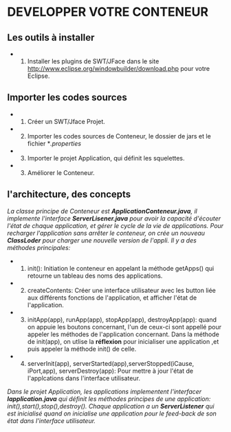 # DEVELOPPER VOTRE CONTENEUR
## Les outils à installer 
  - 1. Installer les plugins de SWT/JFace dans le site http://www.eclipse.org/windowbuilder/download.php pour votre Eclipse.
## Importer les codes sources
  - 1. Créer un SWT/Jface Projet.
  - 2. Importer les codes sources de Conteneur, le dossier de jars et le fichier **.properties*
  - 3. Importer le projet Application, qui définit les squelettes.
  - 3. Améliorer le Conteneur.
##  l'architecture, des concepts
*La classe principe de Conteneur est **ApplicationConteneur.java**, il implemente l'interface **ServerLisener.java** pour avoir la capacité d'écouter l'état de chaque application, et gérer le cycle de la vie de applications. Pour recharger l'application sans arrêter le conteneur, on crée un nouveau **ClassLoder** pour charger une nouvelle version de l'appli.
Il y a des méthodes principales:*
 - 1.  init(): Initiation le conteneur en appelant la méthode getApps() qui retourne un tableau des noms des applications.
 - 2.  createContents: Créer une interface utilisateur avec les button liée aux différents fonctions de l'application, et     afficher l'état de l'application.
 - 3. initApp(app), runApp(app), stopApp(app), destroyApp(app): quand on appuie les boutons concernant, l'un de ceux-ci sont appellé pour appeler les méthodes de l'application concernant. Dans la méthode de init(app), on utlise la __réflexion__ pour inicialiser une application ,et puis appeler la méthode init() de celle.
 - 4. serverInit(app), serverStarted(app),serverStopped(iCause, iPort,app), serverDestroy(app): Pour mettre à jour l'état de l'applcations dans l'interface utilisateur.

*Dans le projet Application, les applications implementent l'interfacer **Iapplication.java** qui définit les méthodes principes de une application: init(),start(),stop(),destroy(). Chaque application a un **ServerListener** qui est inicialisé quand on inicialise une application pour le feed-back de son état dans l'interface utilisateur.*
 



